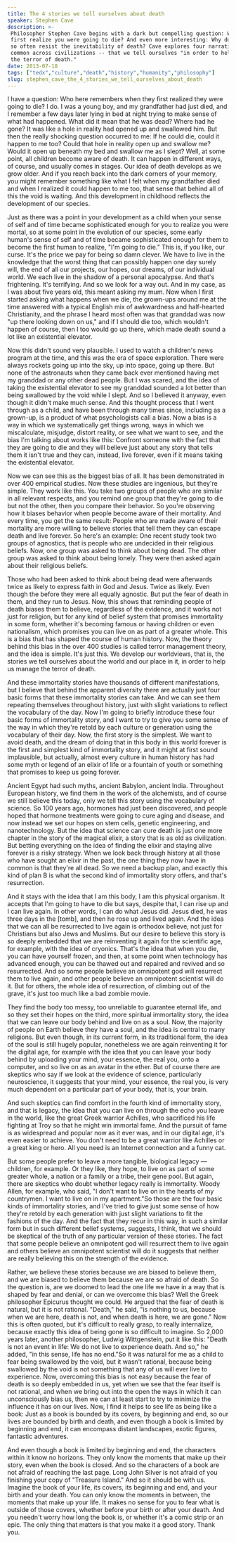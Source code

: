 ```yaml
---
title: The 4 stories we tell ourselves about death
speaker: Stephen Cave
description: >-
 Philosopher Stephen Cave begins with a dark but compelling question: When did you
 first realize you were going to die? And even more interesting: Why do we humans
 so often resist the inevitability of death? Cave explores four narratives --
 common across civilizations -- that we tell ourselves "in order to help us manage
 the terror of death."
date: 2013-07-18
tags: ["tedx","culture","death","history","humanity","philosophy"]
slug: stephen_cave_the_4_stories_we_tell_ourselves_about_death
---
```


I have a question: Who here remembers when they first realized they were going to die? I
do. I was a young boy, and my grandfather had just died, and I remember a few days later
lying in bed at night trying to make sense of what had happened. What did it mean that he
was dead? Where had he gone? It was like a hole in reality had opened up and swallowed
him. But then the really shocking question occurred to me: If he could die, could it
happen to me too? Could that hole in reality open up and swallow me? Would it open up
beneath my bed and swallow me as I slept? Well, at some point, all children become aware
of death. It can happen in different ways, of course, and usually comes in stages. Our
idea of death develops as we grow older. And if you reach back into the dark corners of
your memory, you might remember something like what I felt when my grandfather died and
when I realized it could happen to me too, that sense that behind all of this the void is
waiting. And this development in childhood reflects the development of our
species.

Just as there was a point in your development as a child when your sense of self and of
time became sophisticated enough for you to realize you were mortal, so at some point in
the evolution of our species, some early human's sense of self and of time became
sophisticated enough for them to become the first human to realize, "I'm going to die."
This is, if you like, our curse. It's the price we pay for being so damn clever. We have
to live in the knowledge that the worst thing that can possibly happen one day surely
will, the end of all our projects, our hopes, our dreams, of our individual world. We each
live in the shadow of a personal apocalypse. And that's frightening. It's terrifying. And
so we look for a way out. And in my case, as I was about five years old, this meant asking
my mum. Now when I first started asking what happens when we die, the grown-ups around me
at the time answered with a typical English mix of awkwardness and half-hearted
Christianity, and the phrase I heard most often was that granddad was now "up there
looking down on us," and if I should die too, which wouldn't happen of course, then I too
would go up there, which made death sound a lot like an existential elevator.

Now this didn't sound very plausible. I used to watch a children's news program at the
time, and this was the era of space exploration. There were always rockets going up into
the sky, up into space, going up there. But none of the astronauts when they came back
ever mentioned having met my granddad or any other dead people. But I was scared, and the
idea of taking the existential elevator to see my granddad sounded a lot better than being
swallowed by the void while I slept. And so I believed it anyway, even though it didn't
make much sense. And this thought process that I went through as a child, and have been
through many times since, including as a grown-up, is a product of what psychologists call
a bias. Now a bias is a way in which we systematically get things wrong, ways in which we
miscalculate, misjudge, distort reality, or see what we want to see, and the bias I'm
talking about works like this: Confront someone with the fact that they are going to die
and they will believe just about any story that tells them it isn't true and they can,
instead, live forever, even if it means taking the existential elevator.

Now we can see this as the biggest bias of all. It has been demonstrated in over 400
empirical studies. Now these studies are ingenious, but they're simple. They work like
this. You take two groups of people who are similar in all relevant respects, and you
remind one group that they're going to die but not the other, then you compare their
behavior. So you're observing how it biases behavior when people become aware of their
mortality. And every time, you get the same result: People who are made aware of their
mortality are more willing to believe stories that tell them they can escape death and
live forever. So here's an example: One recent study took two groups of agnostics, that is
people who are undecided in their religious beliefs. Now, one group was asked to think
about being dead. The other group was asked to think about being lonely. They were then
asked again about their religious beliefs.

Those who had been asked to think about being dead were afterwards twice as likely to
express faith in God and Jesus. Twice as likely. Even though the before they were all
equally agnostic. But put the fear of death in them, and they run to Jesus. Now, this shows
that reminding people of death biases them to believe, regardless of the evidence, and it
works not just for religion, but for any kind of belief system that promises immortality
in some form, whether it's becoming famous or having children or even nationalism, which
promises you can live on as part of a greater whole. This is a bias that has shaped the
course of human history. Now, the theory behind this bias in the over 400 studies is called
terror management theory, and the idea is simple. It's just this. We develop our
worldviews, that is, the stories we tell ourselves about the world and our place in it, in
order to help us manage the terror of death.

And these immortality stories have thousands of different manifestations, but I believe
that behind the apparent diversity there are actually just four basic forms that these
immortality stories can take. And we can see them repeating themselves throughout history,
just with slight variations to reflect the vocabulary of the day. Now I'm going to briefly
introduce these four basic forms of immortality story, and I want to try to give you some
sense of the way in which they're retold by each culture or generation using the
vocabulary of their day. Now, the first story is the simplest. We want to avoid death, and
the dream of doing that in this body in this world forever is the first and simplest kind
of immortality story, and it might at first sound implausible, but actually, almost every
culture in human history has had some myth or legend of an elixir of life or a fountain of
youth or something that promises to keep us going forever.

Ancient Egypt had such myths, ancient Babylon, ancient India. Throughout European history,
we find them in the work of the alchemists, and of course we still believe this today,
only we tell this story using the vocabulary of science. So 100 years ago, hormones had
just been discovered, and people hoped that hormone treatments were going to cure aging
and disease, and now instead we set our hopes on stem cells, genetic engineering, and
nanotechnology. But the idea that science can cure death is just one more chapter in the
story of the magical elixir, a story that is as old as civilization. But betting
everything on the idea of finding the elixir and staying alive forever is a risky
strategy. When we look back through history at all those who have sought an elixir in the
past, the one thing they now have in common is that they're all dead. So we need a backup
plan, and exactly this kind of plan B is what the second kind of immortality story offers,
and that's resurrection.

And it stays with the idea that I am this body, I am this physical organism. It accepts
that I'm going to have to die but says, despite that, I can rise up and I can live again.
In other words, I can do what Jesus did. Jesus died, he was three days in the [tomb], and
then he rose up and lived again. And the idea that we can all be resurrected to live again
is orthodox believe, not just for Christians but also Jews and Muslims. But our desire to
believe this story is so deeply embedded that we are reinventing it again for the
scientific age, for example, with the idea of cryonics. That's the idea that when you die,
you can have yourself frozen, and then, at some point when technology has advanced enough,
you can be thawed out and repaired and revived and so resurrected. And so some people
believe an omnipotent god will resurrect them to live again, and other people believe an 
omnipotent scientist will do it. But for others, the whole idea of resurrection, of
climbing out of the grave, it's just too much like a bad zombie movie.

They find the body too messy, too unreliable to guarantee eternal life, and so they set
their hopes on the third, more spiritual immortality story, the idea that we can leave our
body behind and live on as a soul. Now, the majority of people on Earth believe they have
a soul, and the idea is central to many religions. But even though, in its current form,
in its traditional form, the idea of the soul is still hugely popular, nonetheless we are
again reinventing it for the digital age, for example with the idea that you can leave
your body behind by uploading your mind, your essence, the real you, onto a computer, and
so live on as an avatar in the ether. But of course there are skeptics who say if we look
at the evidence of science, particularly neuroscience, it suggests that your mind, your
essence, the real you, is very much dependent on a particular part of your body, that is,
your brain.

And such skeptics can find comfort in the fourth kind of immortality story, and that is
legacy, the idea that you can live on through the echo you leave in the world, like the
great Greek warrior Achilles, who sacrificed his life fighting at Troy so that he might
win immortal fame. And the pursuit of fame is as widespread and popular now as it ever
was, and in our digital age, it's even easier to achieve. You don't need to be a great
warrior like Achilles or a great king or hero. All you need is an Internet connection and
a funny cat. 

But some people prefer to leave a more tangible, biological legacy — children, for
example. Or they like, they hope, to live on as part of some greater whole, a nation or a
family or a tribe, their gene pool. But again, there are skeptics who doubt whether legacy
really is immortality. Woody Allen, for example, who said, "I don't want to live on in the
hearts of my countrymen. I want to live on in my apartment."So those are the four basic
kinds of immortality stories, and I've tried to give just some sense of how they're retold
by each generation with just slight variations to fit the fashions of the day. And the
fact that they recur in this way, in such a similar form but in such different belief
systems, suggests, I think, that we should be skeptical of the truth of any particular
version of these stories. The fact that some people believe an omnipotent god will
resurrect them to live again and others believe an omnipotent scientist will do it
suggests that neither are really believing this on the strength of the
evidence.

Rather, we believe these stories because we are biased to believe them, and we are biased
to believe them because we are so afraid of death. So the question is, are we doomed to
lead the one life we have in a way that is shaped by fear and denial, or can we overcome
this bias? Well the Greek philosopher Epicurus thought we could. He argued that the fear
of death is natural, but it is not rational. "Death," he said, "is nothing to us, because
when we are here, death is not, and when death is here, we are gone." Now this is often
quoted, but it's difficult to really grasp, to really internalize, because exactly this
idea of being gone is so difficult to imagine. So 2,000 years later, another philosopher,
Ludwig Wittgenstein, put it like this: "Death is not an event in life: We do not live to
experience death. And so," he added, "in this sense, life has no end."So it was natural
for me as a child to fear being swallowed by the void, but it wasn't rational, because
being swallowed by the void is not something that any of us will ever live to
experience. Now, overcoming this bias is not easy because the fear of death is so deeply
embedded in us, yet when we see that the fear itself is not rational, and when we bring
out into the open the ways in which it can unconsciously bias us, then we can at least
start to try to minimize the influence it has on our lives. Now, I find it helps to see
life as being like a book: Just as a book is bounded by its covers, by beginning and end,
so our lives are bounded by birth and death, and even though a book is limited by
beginning and end, it can encompass distant landscapes, exotic figures, fantastic
adventures.

And even though a book is limited by beginning and end, the characters within it know no
horizons. They only know the moments that make up their story, even when the book is
closed. And so the characters of a book are not afraid of reaching the last page. Long
John Silver is not afraid of you finishing your copy of "Treasure Island." And so it
should be with us. Imagine the book of your life, its covers, its beginning and end, and
your birth and your death. You can only know the moments in between, the moments that make
up your life. It makes no sense for you to fear what is outside of those covers, whether
before your birth or after your death. And you needn't worry how long the book is, or
whether it's a comic strip or an epic. The only thing that matters is that you make it a
good story. Thank you.

<!--
ad_duration=3.33
event="TEDxBratislava"
external_start_time=0
has_talk_citation=0
intro_duration=11.82
is_subtitle_required="False"
is_talk_featured="True"
language="en"
language_swap="False"
native_language="en"
number_of_related_talks=6
number_of_speakers=1
number_of_subtitled_videos=34
number_of_tags=6
number_of_talk_download_languages=34
number_of_talk_more_resources=2
number_of_talk_recommendations=0
number_of_talks_take_actions=0
post_ad_duration=0.83
published_timestamp="2013-12-12 16:05:06"
recording_date="2013-07-18"
speaker_description="Philosopher"
speaker_is_published=1
speaker_name="Stephen Cave"
talk_name="The 4 stories we tell ourselves about death"
talks_tags=["tedx","culture","death","history","humanity","philosophy"]
talks_take_action=[]
url_audio="https://download.ted.com/talks/StephenCave_2013X.mp3?apikey=acme-roadrunner"
url_photo_speaker="https://pe.tedcdn.com/images/ted/70b344bd152d1c4ef688d7190e88b04d0e5bdf3f_254x191.jpg"
url_photo_talk="https://pe.tedcdn.com/images/ted/2c106addcfbfa8c7b3cf9f2c4ee88c52d9a515b2_1600x1200.jpg"
url_webpage="https://www.ted.com/talks/stephen_cave_the_4_stories_we_tell_ourselves_about_death"
video_type_name="TEDx Talk"
-->